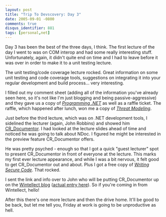 ```yaml
---
layout: post
title: "Trip To Devscovery: Day 3"
date: 2005-09-01 -0800
comments: true
disqus_identifier: 881
tags: [personal,net]
---
```

Day 3 has been the best of the three days, I think. The first lecture of
the day I went to was on COM interop and had some really interesting
stuff. Unfortunately, again, it didn't quite end on time and I had to
leave before it was over in order to make it to a unit testing lecture.

 The unit testing/code coverage lecture rocked. Great information on
some unit testing and code coverage tools, suggestions on integrating it
into your regular development and build process... very interesting.

 I filled out my comment sheet (adding all of the information you've
already seen here, so it's not like I'm just blogging and being
passive-aggressive) and they gave us a copy of [*Programming
.NET*](http://www.amazon.com/exec/obidos/ASIN/0735613761/mhsvortex) as
well as a raffle ticket. The raffle, which happened after lunch, won me
a copy of [*Threat
Modeling*](http://www.amazon.com/exec/obidos/ASIN/0735619913/mhsvortex).

 Just before the third lecture, which was on .NET development tools, I
sidelined the lecturer (again, John Robbins) and showed him
[CR_Documentor](/archive/2004/11/15/cr_documentor-the-documentor-plug-in-for-dxcore.aspx).
I had looked at the lecture slides ahead of time and noticed he was
going to talk about NDoc. I figured he might be interested in the
preview feature CR_Documentor offers.

 He was pretty psyched - enough so that I got a quick "guest lecturer"
spot to present CR_Documentor in front of everyone at the lecture. This
marks my first ever lecture appearance, and while I was a bit nervous,
it felt good to get CR_Documentor out and about. Plus I got a free copy
of [*Writing Secure
Code*](http://www.amazon.com/exec/obidos/ASIN/0735617228/mhsvortex).
That rocked.

 I sent the link and info over to John who will be putting
CR_Documentor up on the [Wintellect
blog](http://www.wintellect.com/weblogs/wintellect/) ([actual entry
here](http://wintellect.com/WEBLOGS/wintellect/archive/2005/09/02/2251.aspx)).
So if you're coming in from Wintellect, hello!

 After this there's one more lecture and then the drive home. It'll be
good to be back, but let me tell you, Friday at work is going to be
unproductive as hell.
